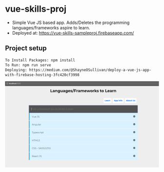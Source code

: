 # vue-skills-proj
- Simple Vue JS based app. Adds/Deletes the programming languages/frameworks aspire to learn.
- Deployed at: https://vue-skills-sampleproj.firebaseapp.com/

## Project setup
``` 
To Install Packages: npm install
To Run: npm run serve
Deploying: https://medium.com/@ShayneOSullivan/deploy-a-vue-js-app-with-firebase-hosting-3fc420cf3998
```

<img src="demo.PNG" />
